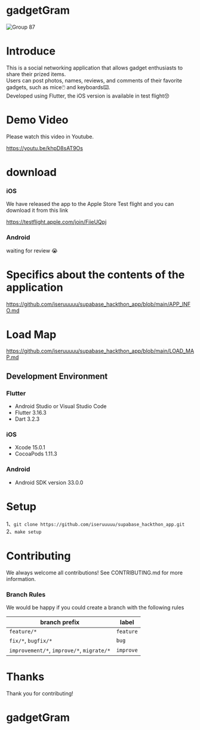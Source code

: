 # gadgetGram

![Group 87](https://github.com/iseruuuuu/supabase_hackthon_app/assets/67954894/f4716133-0720-4ea1-9467-8e0d921351ea)


# Introduce

This is a social networking application that allows gadget enthusiasts to share their prized items.   
Users can post photos, names, reviews, and comments of their favorite gadgets, such as mice🖱️ and keyboards⌨️.   
Developed using Flutter, the iOS version is available in test flight😚  

# Demo Video

Please watch this video in Youtube.

https://youtu.be/khpD8sAT9Os

# download

### iOS 
We have released the app to the Apple Store Test flight and you can download it from this link

https://testflight.apple.com/join/FiieUQpj


### Android

waiting for review 😭

# Specifics about the contents of the application

https://github.com/iseruuuuu/supabase_hackthon_app/blob/main/APP_INFO.md

# Load Map

https://github.com/iseruuuuu/supabase_hackthon_app/blob/main/LOAD_MAP.md

## Development Environment

### Flutter

- Android Studio or Visual Studio Code
- Flutter 3.16.3
- Dart 3.2.3


### iOS

- Xcode 15.0.1
- CocoaPods 1.11.3

### Android

- Android SDK version 33.0.0

# Setup

1、`git clone https://github.com/iseruuuuu/supabase_hackthon_app.git`  
2、`make setup`


# Contributing

We always welcome all contributions! See CONTRIBUTING.md for more information.

### Branch Rules

We would be happy if you could create a branch with the following rules

| branch prefix | label |
| -- | -- |
| `feature/*` | `feature` |
| `fix/*`, `bugfix/*` | `bug` |
| `improvement/*`, `improve/*`, `migrate/*` | `improve` |


# Thanks

Thank you for contributing!

# gadgetGram
